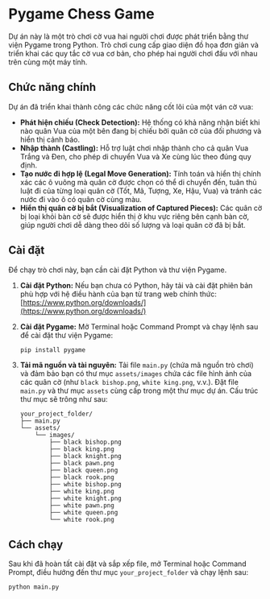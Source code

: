 # Pygame Chess Game

Dự án này là một trò chơi cờ vua hai người chơi được phát triển bằng thư viện Pygame trong Python. Trò chơi cung cấp giao diện đồ họa đơn giản và triển khai các quy tắc cờ vua cơ bản, cho phép hai người chơi đấu với nhau trên cùng một máy tính.

## Chức năng chính

Dự án đã triển khai thành công các chức năng cốt lõi của một ván cờ vua:

* **Phát hiện chiếu (Check Detection):** Hệ thống có khả năng nhận biết khi nào quân Vua của một bên đang bị chiếu bởi quân cờ của đối phương và hiển thị cảnh báo.
* **Nhập thành (Castling):** Hỗ trợ luật chơi nhập thành cho cả quân Vua Trắng và Đen, cho phép di chuyển Vua và Xe cùng lúc theo đúng quy định.
* **Tạo nước đi hợp lệ (Legal Move Generation):** Tính toán và hiển thị chính xác các ô vuông mà quân cờ được chọn có thể di chuyển đến, tuân thủ luật đi của từng loại quân cờ (Tốt, Mã, Tượng, Xe, Hậu, Vua) và tránh các nước đi vào ô có quân cờ cùng màu.
* **Hiển thị quân cờ bị bắt (Visualization of Captured Pieces):** Các quân cờ bị loại khỏi bàn cờ sẽ được hiển thị ở khu vực riêng bên cạnh bàn cờ, giúp người chơi dễ dàng theo dõi số lượng và loại quân cờ đã bị bắt.

## Cài đặt

Để chạy trò chơi này, bạn cần cài đặt Python và thư viện Pygame.

1.  **Cài đặt Python:**
    Nếu bạn chưa có Python, hãy tải và cài đặt phiên bản phù hợp với hệ điều hành của bạn từ trang web chính thức:
    [https://www.python.org/downloads/](https://www.python.org/downloads/)

2.  **Cài đặt Pygame:**
    Mở Terminal hoặc Command Prompt và chạy lệnh sau để cài đặt thư viện Pygame:
    ```bash
    pip install pygame
    ```

3.  **Tải mã nguồn và tài nguyên:**
    Tải file `main.py` (chứa mã nguồn trò chơi) và đảm bảo bạn có thư mục `assets/images` chứa các file hình ảnh của các quân cờ (như `black bishop.png`, `white king.png`, v.v.). Đặt file `main.py` và thư mục `assets` cùng cấp trong một thư mục dự án. Cấu trúc thư mục sẽ trông như sau:

    ```
    your_project_folder/
    ├── main.py
    └── assets/
        └── images/
            ├── black bishop.png
            ├── black king.png
            ├── black knight.png
            ├── black pawn.png
            ├── black queen.png
            ├── black rook.png
            ├── white bishop.png
            ├── white king.png
            ├── white knight.png
            ├── white pawn.png
            ├── white queen.png
            └── white rook.png
    ```

## Cách chạy

Sau khi đã hoàn tất cài đặt và sắp xếp file, mở Terminal hoặc Command Prompt, điều hướng đến thư mục `your_project_folder` và chạy lệnh sau:

```bash
python main.py